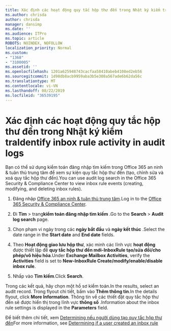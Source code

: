 ```yaml
---
title: Xác định các hoạt động quy tắc hộp thư đến trong Nhật ký kiểm tra
ms.author: chrisda
author: chrisda
manager: dansimp
ms.date: ''
ms.audience: ITPro
ms.topic: article
ROBOTS: NOINDEX, NOFOLLOW
localization_priority: Normal
ms.custom:
- "1368"
- "3100005"
ms.assetid: ''
ms.openlocfilehash: 1201a625948743cacfaa58410abeb4108ed2eb56
ms.sourcegitcommit: 1d98db8acb9959aba3b5e308a567ade6b62da56c
ms.translationtype: MT
ms.contentlocale: vi-VN
ms.lasthandoff: 08/22/2019
ms.locfileid: "36539195"
---
```

# <a name="identify-inbox-rule-activity-in-audit-logs"></a><span data-ttu-id="95556-102">Xác định các hoạt động quy tắc hộp thư đến trong Nhật ký kiểm tra</span><span class="sxs-lookup"><span data-stu-id="95556-102">Identify inbox rule activity in audit logs</span></span>

<span data-ttu-id="95556-103">Bạn có thể sử dụng kiểm toán đăng nhập tìm kiếm trong Office 365 an ninh & tuân thủ trung tâm để xem sự kiện quy tắc hộp thư đến (tạo, chỉnh sửa và xoá quy tắc hộp thư đến).</span><span class="sxs-lookup"><span data-stu-id="95556-103">You can use audit log search in the Office 365 Security & Compliance Center to view inbox rule events (creating, modifying, and deleting inbox rules).</span></span>

1. <span data-ttu-id="95556-104">Đăng nhập [Office 365 an ninh & tuân thủ trung tâm](https://protection.office.com/).</span><span class="sxs-lookup"><span data-stu-id="95556-104">Log in to the [Office 365 Security & Compliance Center](https://protection.office.com/).</span></span>

2. <span data-ttu-id="95556-105">Đi **Tìm** > trang**kiểm toán đăng nhập tìm kiếm** .</span><span class="sxs-lookup"><span data-stu-id="95556-105">Go to the **Search** > **Audit log search** page.</span></span>

3. <span data-ttu-id="95556-106">Chọn phạm vi ngày trong các **ngày bắt đầu** và **ngày kết thúc** .</span><span class="sxs-lookup"><span data-stu-id="95556-106">Select the date range in the **Start date** and **End date** fields.</span></span>

4. <span data-ttu-id="95556-107">Theo **Hoạt động giao lưu hộp thư**, xác minh các lĩnh vực **hoạt động** được thiết lập để **quy tắc hộp thư đến mới-InboxRule tạo/sửa đổi/cho phép/vô hiệu hóa**.</span><span class="sxs-lookup"><span data-stu-id="95556-107">Under **Exchange Mailbox Activities**, verify the **Activities** field is set to **New-InboxRule Create/modify/enable/disable inbox rule**.</span></span>

5. <span data-ttu-id="95556-108">Nhấp vào **Tìm kiếm**.</span><span class="sxs-lookup"><span data-stu-id="95556-108">Click **Search**.</span></span>

<span data-ttu-id="95556-109">Trong các kết quả, hãy chọn một hồ sơ kiểm toán.</span><span class="sxs-lookup"><span data-stu-id="95556-109">In the results, select an audit record.</span></span> <span data-ttu-id="95556-110">Trong flyout chi tiết, bấm vào **Thêm thông tin**.</span><span class="sxs-lookup"><span data-stu-id="95556-110">In the details flyout, click **More Information**.</span></span> <span data-ttu-id="95556-111">Thông tin về các thiết đặt quy tắc hộp thư đến sẽ được hiển thị trong lĩnh vực **thông số** .</span><span class="sxs-lookup"><span data-stu-id="95556-111">Information about the inbox rule settings is displayed in the **Parameters** field.</span></span>

<span data-ttu-id="95556-112">Để biết thêm chi tiết, xem [Determining nếu người dùng tạo quy tắc hộp thư đến](https://docs.microsoft.com//office365/securitycompliance/auditing-troubleshooting-scenarios#determining-if-a-user-created-an-inbox-rule)</span><span class="sxs-lookup"><span data-stu-id="95556-112">For more information, see [Determining if a user created an inbox rule](https://docs.microsoft.com//office365/securitycompliance/auditing-troubleshooting-scenarios#determining-if-a-user-created-an-inbox-rule)</span></span>
